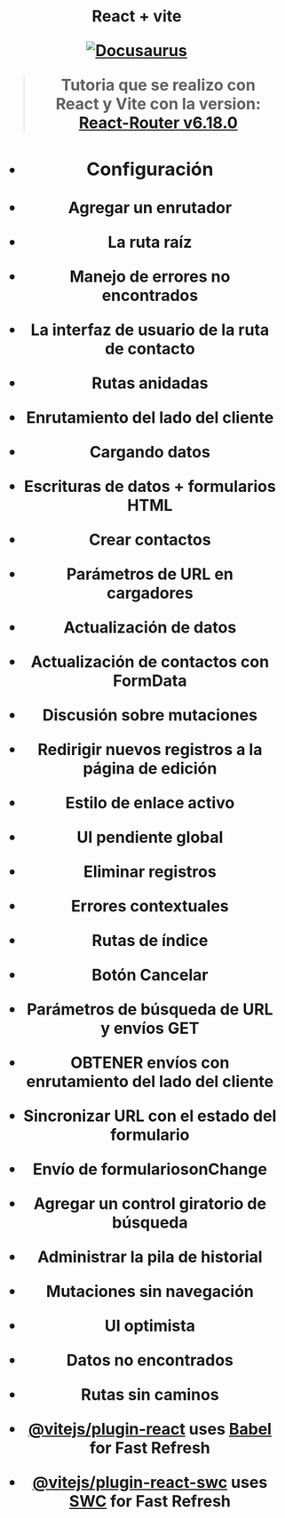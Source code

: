 <h1 align="center">
  <p align="center">React + vite </p>
  <a href="https://docusaurus.io"><img src="https://docusaurus.io/img/slash-introducing.svg" alt="Docusaurus"></a>

> Tutoria que se realizo con React y Vite con la version: [React-Router v6.18.0](https://reactrouter.com/en/6.18.0/start/tutorial)

- ### Configuración
- Agregar un enrutador
- La ruta raíz
- Manejo de errores no encontrados
- La interfaz de usuario de la ruta de contacto
- Rutas anidadas
- Enrutamiento del lado del cliente
- Cargando datos
- Escrituras de datos + formularios HTML
- Crear contactos
- Parámetros de URL en cargadores
- Actualización de datos
- Actualización de contactos con FormData
- Discusión sobre mutaciones
- Redirigir nuevos registros a la página de edición
- Estilo de enlace activo
- UI pendiente global
- Eliminar registros
- Errores contextuales
- Rutas de índice
- Botón Cancelar
- Parámetros de búsqueda de URL y envíos GET
- OBTENER envíos con enrutamiento del lado del cliente
- Sincronizar URL con el estado del formulario
- Envío de formulariosonChange
- Agregar un control giratorio de búsqueda
- Administrar la pila de historial
- Mutaciones sin navegación
- UI optimista
- Datos no encontrados
- Rutas sin caminos


- [@vitejs/plugin-react](https://github.com/vitejs/vite-plugin-react/blob/main/packages/plugin-react/README.md) uses [Babel](https://babeljs.io/) for Fast Refresh
- [@vitejs/plugin-react-swc](https://github.com/vitejs/vite-plugin-react-swc) uses [SWC](https://swc.rs/) for Fast Refresh
